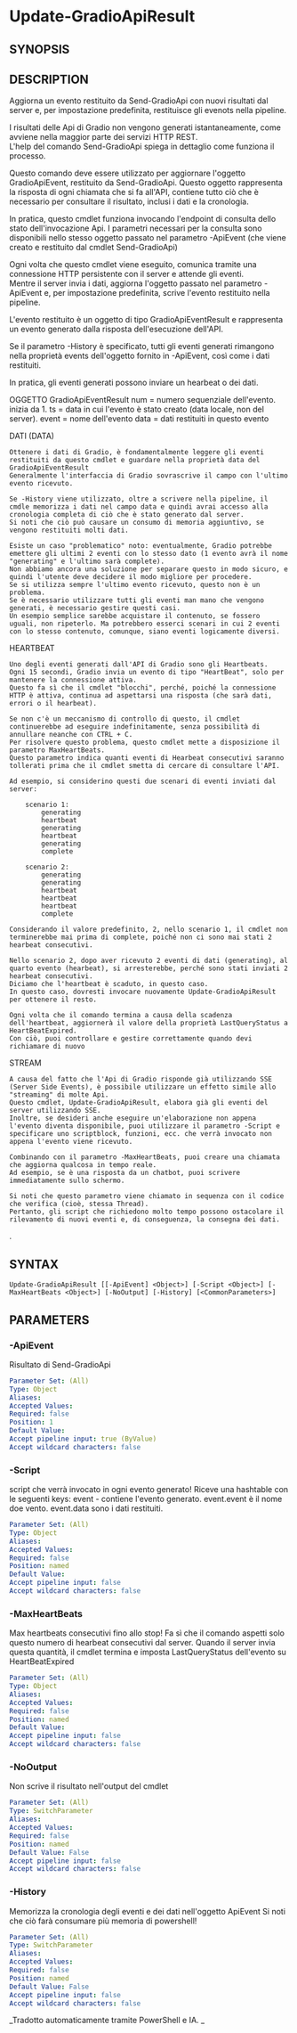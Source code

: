 ﻿---
external help file: powershai-help.xml
schema: 2.0.0
powershai: true
---

# Update-GradioApiResult

## SYNOPSIS <!--!= @#Synop !-->


## DESCRIPTION <!--!= @#Desc !-->
Aggiorna un evento restituito da Send-GradioApi con nuovi risultati dal server e, per impostazione predefinita, restituisce gli evenots nella pipeline.

I risultati delle Api di Gradio non vengono generati istantaneamente, come avviene nella maggior parte dei servizi HTTP REST.  
L'help del comando Send-GradioApi spiega in dettaglio come funziona il processo.  

Questo comando deve essere utilizzato per aggiornare l'oggetto GradioApiEvent, restituito da Send-GradioApi.
Questo oggetto rappresenta la risposta di ogni chiamata che si fa all'API, contiene tutto ciò che è necessario per consultare il risultato, inclusi i dati e la cronologia.

In pratica, questo cmdlet funziona invocando l'endpoint di consulta dello stato dell'invocazione Api.
I parametri necessari per la consulta sono disponibili nello stesso oggetto passato nel parametro -ApiEvent (che viene creato e restituito dal cmdlet Send-GradioApi)

Ogni volta che questo cmdlet viene eseguito, comunica tramite una connessione HTTP persistente con il server e attende gli eventi.  
Mentre il server invia i dati, aggiorna l'oggetto passato nel parametro -ApiEvent e, per impostazione predefinita, scrive l'evento restituito nella pipeline.

L'evento restituito è un oggetto di tipo GradioApiEventResult e rappresenta un evento generato dalla risposta dell'esecuzione dell'API.  

Se il parametro -History è specificato, tutti gli eventi generati rimangono nella proprietà events dell'oggetto fornito in -ApiEvent, così come i dati restituiti.

In pratica, gli eventi generati possono inviare un hearbeat o dei dati.

OGGETTO GradioApiEventResult
	num 	= numero sequenziale dell'evento. inizia da 1.
	ts 		= data in cui l'evento è stato creato (data locale, non del server).
	event 	= nome dell'evento
	data 	= dati restituiti in questo evento

DATI (DATA)

	Ottenere i dati di Gradio, è fondamentalmente leggere gli eventi restituiti da questo cmdlet e guardare nella proprietà data del GradioApiEventResult
	Generalmente l'interfaccia di Gradio sovrascrive il campo con l'ultimo evento ricevuto.  
	
	Se -History viene utilizzato, oltre a scrivere nella pipeline, il cmdle memorizza i dati nel campo data e quindi avrai accesso alla cronologia completa di ciò che è stato generato dal server.  
	Si noti che ciò può causare un consumo di memoria aggiuntivo, se vengono restituiti molti dati.
	
	Esiste un caso "problematico" noto: eventualmente, Gradio potrebbe emettere gli ultimi 2 eventi con lo stesso dato (1 evento avrà il nome "generating" e l'ultimo sarà complete).  
	Non abbiamo ancora una soluzione per separare questo in modo sicuro, e quindi l'utente deve decidere il modo migliore per procedere.  
	Se si utilizza sempre l'ultimo evento ricevuto, questo non è un problema.
	Se è necessario utilizzare tutti gli eventi man mano che vengono generati, è necessario gestire questi casi.
	Un esempio semplice sarebbe acquistare il contenuto, se fossero uguali, non ripeterlo. Ma potrebbero esserci scenari in cui 2 eventi con lo stesso contenuto, comunque, siano eventi logicamente diversi.
	
	

HEARTBEAT 

	Uno degli eventi generati dall'API di Gradio sono gli Heartbeats.  
	Ogni 15 secondi, Gradio invia un evento di tipo "HeartBeat", solo per mantenere la connessione attiva.  
	Questo fa sì che il cmdlet "blocchi", perché, poiché la connessione HTTP è attiva, continua ad aspettarsi una risposta (che sarà dati, errori o il hearbeat).
	
	Se non c'è un meccanismo di controllo di questo, il cmdlet continuerebbe ad eseguire indefinitamente, senza possibilità di annullare neanche con CTRL + C.
	Per risolvere questo problema, questo cmdlet mette a disposizione il parametro MaxHeartBeats.  
	Questo parametro indica quanti eventi di Hearbeat consecutivi saranno tollerati prima che il cmdlet smetta di cercare di consultare l'API.  
	
	Ad esempio, si considerino questi due scenari di eventi inviati dal server:
	
		scenario 1:
			generating 
			heartbeat 
			generating 
			heartbeat 
			generating 
			complete
			
		scenario 2:
			generating 
			generating
			heartbeat 
			heartbeat
			heartbeat 
			complete

	Considerando il valore predefinito, 2, nello scenario 1, il cmdlet non terminerebbe mai prima di complete, poiché non ci sono mai stati 2 hearbeat consecutivi.
	
	Nello scenario 2, dopo aver ricevuto 2 eventi di dati (generating), al quarto evento (hearbeat), si arresterebbe, perché sono stati inviati 2 hearbeat consecutivi.  
	Diciamo che l'heartbeat è scaduto, in questo caso.
	In questo caso, dovresti invocare nuovamente Update-GradioApiResult per ottenere il resto.
	
	Ogni volta che il comando termina a causa della scadenza dell'heartbeat, aggiornerà il valore della proprietà LastQueryStatus a HeartBeatExpired.  
	Con ciò, puoi controllare e gestire correttamente quando devi richiamare di nuovo
	
	
STREAM  
	
	A causa del fatto che l'Api di Gradio risponde già utilizzando SSE (Server Side Events), è possibile utilizzare un effetto simile allo "streaming" di molte Api.  
	Questo cmdlet, Update-GradioApiResult, elabora già gli eventi del server utilizzando SSE.  
	Inoltre, se desideri anche eseguire un'elaborazione non appena l'evento diventa disponibile, puoi utilizzare il parametro -Script e specificare uno scriptblock, funzioni, ecc. che verrà invocato non appena l'evento viene ricevuto.  
	
	Combinando con il parametro -MaxHeartBeats, puoi creare una chiamata che aggiorna qualcosa in tempo reale. 
	Ad esempio, se è una risposta da un chatbot, puoi scrivere immediatamente sullo schermo.
	
	Si noti che questo parametro viene chiamato in sequenza con il codice che verifica (cioè, stessa Thread).  
	Pertanto, gli script che richiedono molto tempo possono ostacolare il rilevamento di nuovi eventi e, di conseguenza, la consegna dei dati.
	
.

## SYNTAX <!--!= @#Syntax !-->

```
Update-GradioApiResult [[-ApiEvent] <Object>] [-Script <Object>] [-MaxHeartBeats <Object>] [-NoOutput] [-History] [<CommonParameters>]
```

## PARAMETERS <!--!= @#Params !-->

### -ApiEvent
Risultato di  Send-GradioApi

```yml
Parameter Set: (All)
Type: Object
Aliases: 
Accepted Values: 
Required: false
Position: 1
Default Value: 
Accept pipeline input: true (ByValue)
Accept wildcard characters: false
```

### -Script
script che verrà invocato  in ogni evento generato!
Riceve una hashtable con le seguenti keys:
 	event - contiene l'evento generato. event.event è il nome doe vento. event.data sono i dati restituiti.

```yml
Parameter Set: (All)
Type: Object
Aliases: 
Accepted Values: 
Required: false
Position: named
Default Value: 
Accept pipeline input: false
Accept wildcard characters: false
```

### -MaxHeartBeats
Max heartbeats consecutivi fino allo stop!
Fa sì che il comando aspetti solo questo numero di hearbeat consecutivi dal server.
Quando il server invia questa quantità, il cmdlet termina e imposta LastQueryStatus dell'evento su HeartBeatExpired

```yml
Parameter Set: (All)
Type: Object
Aliases: 
Accepted Values: 
Required: false
Position: named
Default Value: 
Accept pipeline input: false
Accept wildcard characters: false
```

### -NoOutput
Non scrive il risultato nell'output del cmdlet

```yml
Parameter Set: (All)
Type: SwitchParameter
Aliases: 
Accepted Values: 
Required: false
Position: named
Default Value: False
Accept pipeline input: false
Accept wildcard characters: false
```

### -History
Memorizza la cronologia degli eventi e dei dati nell'oggetto ApiEvent
Si noti che ciò farà consumare più memoria di powershell!

```yml
Parameter Set: (All)
Type: SwitchParameter
Aliases: 
Accepted Values: 
Required: false
Position: named
Default Value: False
Accept pipeline input: false
Accept wildcard characters: false
```




<!--PowershaiAiDocBlockStart-->
_Tradotto automaticamente tramite PowerShell e IA. 
_
<!--PowershaiAiDocBlockEnd-->
